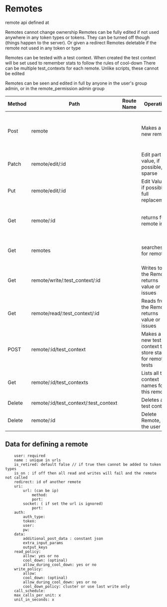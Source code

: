 # Remotes

remote api defined at


Remotes cannot change ownership
Remotes can be fully edited if not used anywhere in any token types or tokens. They can be turned off though (things happen to the server). Or given a redirect
Remotes deletable if the remote not used in any token or type

Remotes can be tested with a test context. When created the test context will be set used to remember stats to follow the rules of cool-down
There can be multiple test_contexts for each remote. Unlike scripts, these cannot be edited

Remotes can be seen and edited in full by anyone in the user's group admin, or in the remote_permission admin group



| Method | Path                                  | Route Name | Operation                                                | Args                                            |
|--------|---------------------------------------|------------|----------------------------------------------------------|-------------------------------------------------|
| Post   | remote                                |            | Makes a new remote                                       | Required name: optional states, required remote |
| Patch  | remote/edit/:id                       |            | Edit part of value, if possible, sparse                  | Any detail , sparse update                      |
| Put    | remote/edit/:id                       |            | Edit Value , if possible, full replacement               | All the values for the definition               |
| Get    | remote/:id                            |            | returns full remote info                                 | can pass in optional type and token             |
| Get    | remotes                               |            | searches for remotes                                     | can pass in filtering info                      |
| Get    | remote/write/:test_context/:id        |            | Writes to the Remote, returns value or issues            | Runs using context created                      |
| Get    | remote/read/:test_context/:id         |            | Reads from the Remote, returns value or issues           | Runs using context created                      |
| POST   | remote/:id/test_context               |            | Makes a new test context to store state for remote tests | required name                                   |
| Get    | remote/:id/test_contexts              |            | Lists all test context names for this remote             |                                                 |
| Delete | remote/:id/test_context/:test_context |            | Deletes a test context                                   |                                                 |
| Delete | remote/:id                            |            | Delete Remote, if the user can                           |                                                 |


## Data for defining a remote


        user: required
        name : unique in urls
        is_retired: default false // if true then cannot be added to token types
        is_on : if off then all read and writes will fail and the remote not called
        redirect: id of another remote
        uri: 
            url: (can be ip)
                method:
                port:
            socket: ( if set the url is ignored) 
                port:
        auth:
            auth_type:
            token:
            user:
            pw:
        data:
            additional_post_data : constant json
            extra_input_params
            output_keys
        read_policy:
            allow: yes or no
            cool_down: (optinal)
            allow_during_cool_down: yes or no
        write_policy:
            allow:
            cool_down: (optinal)
            allow_during_cool_down: yes or no
            cool_down_policy: cluster or use last write only
        call_schedule:
        max_calls_per_unit: x
        unit_in_seconds: x